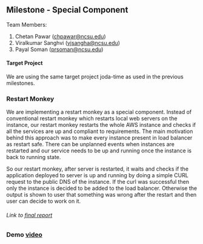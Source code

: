 ## Milestone - Special Component

Team Members:

1. Chetan Pawar (chpawar@ncsu.edu)
2. Viralkumar Sanghvi (vjsangha@ncsu.edu)
3. Payal Soman (prsoman@ncsu.edu)

#### Target Project 

We are using the same target project joda-time as used in the previous milestones.

### Restart Monkey

We are implementing a restart monkey as a special component. Instead of conventional restart monkey which restarts local web servers on the instance, our restart monkey restarts the whole AWS instance and checks if all the services are up and compliant to requirements. The main motivation behind this approach was to make every instance present in load balancer as restart safe. There can be unplanned events when instances are restarted and our service needs to be up and running once the instance is back to running state. 

So our restart monkey, after server is restarted, it waits and checks if the application deployed to server is up and running by doing a simple CURL request to the public DNS of the instance. If the curl was successful then only the instance is decided to be added to the load balancer. Otherwise the output is shown to user that something was wrong after the restart and then user can decide to work on it.

###### Link to [final report](https://github.com/viralsanghavi7/joda-time/blob/master/FinalReport.MD)

### Demo [video](https://youtu.be/m2X3ZlsHZhg)

